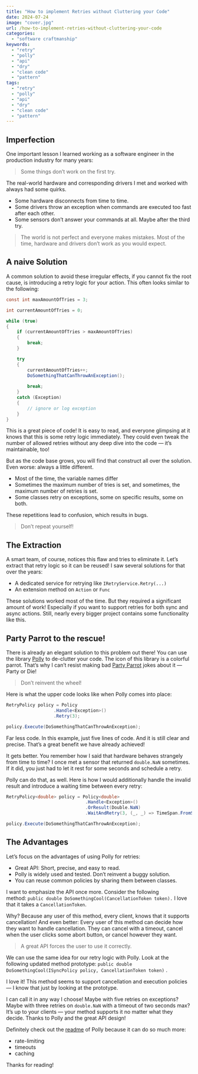 ```yaml
---
title: "How to implement Retries without Cluttering your Code"
date: 2024-07-24
image: "cover.jpg"
url: /how-to-implement-retries-without-cluttering-your-code
categories: 
  - "software craftmanship"
keywords: 
  - "retry"
  - "polly"
  - "api"
  - "dry"
  - "clean code"
  - "pattern"
tags: 
  - "retry"
  - "polly"
  - "api"
  - "dry"
  - "clean code"
  - "pattern"
---
```

## Imperfection
One important lesson I learned working as a software engineer in the production industry for many years:

> Some things don’t work on the first try.

The real-world hardware and corresponding drivers I met and worked with always had some quirks.

- Some hardware disconnects from time to time.
- Some drivers throw an exception when commands are executed too fast after each other.
- Some sensors don’t answer your commands at all. Maybe after the third try.

>The world is not perfect and everyone makes mistakes. Most of the time, hardware and drivers don’t work as you would expect.

## A naive Solution

A common solution to avoid these irregular effects, if you cannot fix the root cause, is introducing a retry logic for your action. This often looks similar to the following:

```csharp
const int maxAmountOfTries = 3;

int currentAmountOfTries = 0;

while (true)
{
    if (currentAmountOfTries > maxAmountOfTries)
    {
        break;
    }

    try
    {
        currentAmountOfTries++;
        DoSomethingThatCanThrowAnException();
        
        break;
    }
    catch (Exception)
    {
        // ignore or log exception
    }
}
```

This is a great piece of code! It is easy to read, and everyone glimpsing at it knows that this is some retry logic immediately. They could even tweak the number of allowed retries without any deep dive into the code — it’s maintainable, too!

But as the code base grows, you will find that construct all over the solution. Even worse: always a little different.

- Most of the time, the variable names differ
- Sometimes the maximum number of tries is set, and sometimes, the maximum number of retries is set.
- Some classes retry on exceptions, some on specific results, some on both.

These repetitions lead to confusion, which results in bugs.

>Don’t repeat yourself!

## The Extraction
A smart team, of course, notices this flaw and tries to eliminate it. Let’s extract that retry logic so it can be reused! I saw several solutions for that over the years:

- A dedicated service for retrying like `IRetryService.Retry(...)`
- An extension method on `Action` or `Func`

These solutions worked most of the time. But they required a significant amount of work! Especially if you want to support retries for both sync and async actions. Still, nearly every bigger project contains some functionality like this.

## Party Parrot to the rescue!
There is already an elegant solution to this problem out there! You can use the library [Polly](https://github.com/App-vNext/Polly) to de-clutter your code. The icon of this library is a colorful parrot. That’s why I can’t resist making bad [Party Parrot](https://cultofthepartyparrot.com/) jokes about it — Party or Die!

>Don’t reinvent the wheel!

Here is what the upper code looks like when Polly comes into place:

```csharp
RetryPolicy policy = Policy
                  .Handle<Exception>()
                  .Retry(3);

policy.Execute(DoSomethingThatCanThrowAnException);
```

Far less code. In this example, just five lines of code. And it is still clear and precise. That’s a great benefit we have already achieved!

It gets better. You remember how I said that hardware behaves strangely from time to time? I once met a sensor that returned `double.NaN` sometimes. If it did, you just had to let it rest for some seconds and schedule a retry.

Polly can do that, as well. Here is how I would additionally handle the invalid result and introduce a waiting time between every retry:

```csharp
RetryPolicy<double> policy = Policy<double>
                              .Handle<Exception>()
                              .OrResult(Double.NaN)
                              .WaitAndRetry(3, (_, _) => TimeSpan.FromSeconds(5));

policy.Execute(DoSomethingThatCanThrowAnException);
```

## The Advantages
Let’s focus on the advantages of using Polly for retries:

- Great API: Short, precise, and easy to read.
- Polly is widely used and tested. Don’t reinvent a buggy solution.
- You can reuse common policies by sharing them between classes.

I want to emphasize the API once more. Consider the following method: `public double DoSomethingCool(CancellationToken token).` I love that it takes a `CancellationToken`.

Why? Because any user of this method, every client, knows that it supports cancellation! And even better: Every user of this method can decide how they want to handle cancellation. They can cancel with a timeout, cancel when the user clicks some abort button, or cancel however they want.

>A great API forces the user to use it correctly.

We can use the same idea for our retry logic with Polly. Look at the following updated method prototype: `public double DoSomethingCool(ISyncPolicy policy, CancellationToken token)` .

I love it! This method seems to support cancellation and execution policies — I know that just by looking at the prototype.

I can call it in any way I choose! Maybe with five retries on exceptions? Maybe with three retries on `double.NaN` with a timeout of two seconds max? It’s up to your clients — your method supports it no matter what they decide. Thanks to Polly and the great API design!

Definitely check out the [readme](https://github.com/App-vNext/Polly) of Polly because it can do so much more:

- rate-limiting
- timeouts
- caching

Thanks for reading!